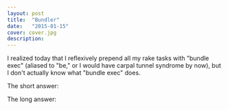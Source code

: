 ```yaml
---
layout: post
title:  "Bundler"
date:   "2015-01-15"
cover: cover.jpg
description:
---
```


I realized today that I reflexively prepend all my rake tasks with "bundle exec" (aliased to "be," or I would have carpal tunnel syndrome by now), but I don't actually know what "bundle exec" does.

The short answer: <SHORT ANSWER HERE>

The long answer:

<LONG ANSWER HERE>